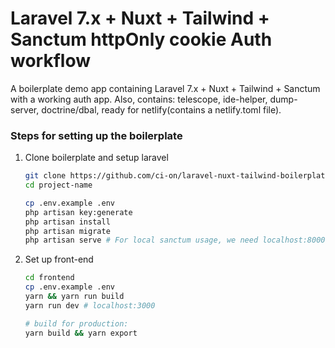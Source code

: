 # Laravel 7.x + Nuxt + Tailwind + Sanctum httpOnly cookie Auth workflow

 A boilerplate demo app containing Laravel 7.x + Nuxt + Tailwind + Sanctum with a working auth app. Also, contains: telescope, ide-helper, dump-server, doctrine/dbal, ready for netlify(contains a netlify.toml file).
 


### Steps for setting up the boilerplate

1. Clone boilerplate and setup laravel

    ``` sh
    git clone https://github.com/ci-on/laravel-nuxt-tailwind-boilerplate.git project-name
    cd project-name

    cp .env.example .env
    php artisan key:generate
    php artisan install
    php artisan migrate
    php artisan serve # For local sanctum usage, we need localhost:8000
    ```

2. Set up front-end

    ``` sh
    cd frontend
    cp .env.example .env
    yarn && yarn run build
    yarn run dev # localhost:3000
   
   # build for production:
   yarn build && yarn export
    ```
